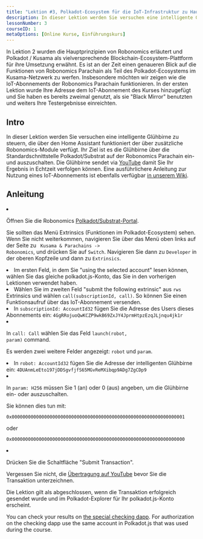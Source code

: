 ```yaml
---
title: "Lektion #3, Polkadot-Ecosystem für die IoT-Infrastruktur zu Hause"
description: In dieser Lektion werden Sie versuchen eine intelligente Glühbirne zu steuern, die über den Home Assistant funktioniert der über zusätzliche Robonomics-Module verfügt.
lessonNumber: 3
courseID: 1
metaOptions: [Online Kurse, Einführungskurs]
---
```


<section class="container__reg">

In Lektion 2 wurden die Hauptprinzipien von Robonomics erläutert und Polkadot / Kusama als vielversprechende Blockchain-Ecosystem-Plattform für ihre Umsetzung erwähnt. Es ist an der Zeit einen genaueren Blick auf die Funktionen von Robonomics Parachain als Teil des Polkadot-Ecosystems im Kusama-Netzwerk zu werfen. Insbesondere möchten wir zeigen wie die IoT-Abonnements der Robonomics Parachain funktionieren. In der ersten Lektion wurde Ihre Adresse dem IoT-Abonnement des Kurses hinzugefügt und Sie haben es bereits zweimal genutzt, als sie  "Black Mirror" benutzten und weiters Ihre Testergebnisse einreichten.

</section>

<section class="container__reg">

## Intro

In dieser Lektion werden Sie versuchen eine intelligente Glühbirne zu steuern, die über den Home Assistant funktioniert der über zusätzliche Robonomics-Module verfügt. Ihr Ziel ist es die Glühbirne über die Standardschnittstelle Polkadot/Substrat auf der Robonomics Parachain ein- und auszuschalten. Die Glühbirne sendet via [YouTube](https://www.youtube.com/channel/UCkemsNJWaCmvF1Oi50C-hAg/live) damit Sie Ihr Ergebnis in Echtzeit verfolgen können. Eine ausführlichere Anleitung zur Nutzung eines IoT-Abonnements ist ebenfalls verfügbar [in unserem Wiki](https://wiki.robonomics.network/docs/subscription-launch/).

</section>

<section class="container__reg">

## Anleitung

<List type="numbers">

<li>

Öffnen Sie die Robonomics [Polkadot/Substrat-Portal](https://polkadot.js.org/apps/?rpc=wss%3A%2F%2Fkusama.rpc.robonomics.network%2F#/extrinsics).

Sie sollten das Menü Extrinsics (Funktionen im Polkadot-Ecosystem) sehen. Wenn Sie nicht weiterkommen, navigieren Sie über das Menü oben links auf der Seite zu <code> Kusama & Parachains -> Robonomics</code>, und drücken Sie auf <code>Switch</code>. Navigieren Sie dann zu <code>Developer</code> in der oberen Kopfzeile und dann zu <code>Extrinsics</code>.

</li>

<li>
Im ersten Feld, in dem Sie "using the selected account" lesen können, wählen Sie das gleiche polkadot.js-Konto, das Sie in den vorherigen Lektionen verwendet haben.
</li>

<li>
Wählen Sie im zweiten Feld "submit the following extrinsic" aus <code>rws</code> Extrinsics und wählen <code>call(subscriptionId, call)</code>. So können Sie einen Funktionsaufruf über das IoT-Abonnement versenden.
</li>

<li>
In <code>subscriptionId: AccountId32</code> fügen Sie die Adresse des Users dieses Abonnements ein: <code>4GgRRojuoQwKCZP9wkB69ZxJY4JprmHtpzEzqJLjnqu4jk1r</code>
</li>

<li>

In <code>call: Call</code> wählen Sie das Feld <code>launch(robot, param)</code> command.

Es werden zwei weitere Felder angezeigt: <code>robot</code> und <code>param</code>.

</li>

<li>
In <code>robot: AccountId32</code> fügen Sie die Adresse der intelligenten Glühbirne ein: <code>4DUAnmLeEto197jDDSgvfjfS65MGvReMXibqp9ADg7ZgCDp9</code>
</li>

<li>

In <code>param: H256</code> müssen Sie 1 (an) oder 0 (aus) angeben, um die Glühbirne ein- oder auszuschalten. 

Sie können dies tun mit:

<code>0x0000000000000000000000000000000000000000000000000000000000000001</code>

oder

<code>0x0000000000000000000000000000000000000000000000000000000000000000</code>

</li>

<li>

Drücken Sie die Schaltfläche "Submit Transaction". 

Vergessen Sie nicht, die [Übertragung auf YouTube](https://www.youtube.com/channel/UCkemsNJWaCmvF1Oi50C-hAg/live) bevor Sie die Transaktion unterzeichnen.

</li>


</List>
</section>

<Result>

Die Lektion gilt als abgeschlossen, wenn die Transaktion erfolgreich gesendet wurde und im Polkadot-Explorer für Ihr polkadot.js-Konto erscheint.

You can check your results on [the special checking dapp](https://lk.robonomics.academy/). For authorization on the checking dapp use the same account in Polkadot.js that was used during the course.

</Result>